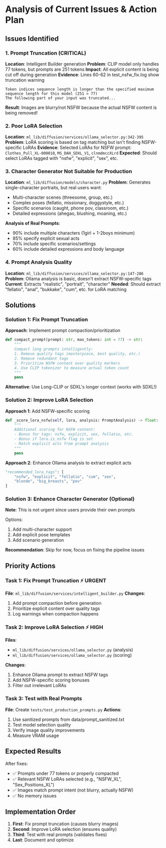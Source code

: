 # Analysis of Current Issues & Action Plan

## Issues Identified

### 1. Prompt Truncation (CRITICAL)
**Location**: Intelligent Builder generation
**Problem**: CLIP model only handles 77 tokens, but prompts are 251 tokens
**Impact**: All explicit content is being cut off during generation
**Evidence**: Lines 60-62 in test_nsfw_fix.log show truncation warning

```
Token indices sequence length is longer than the specified maximum sequence length for this model (251 > 77)
The following part of your input was truncated...
```

**Result**: Images are blurry/not NSFW because the actual NSFW content is being removed!

### 2. Poor LoRA Selection
**Location**: `ml_lib/diffusion/services/ollama_selector.py:342-395`
**Problem**: LoRA scoring is based on tag matching but isn't finding NSFW-specific LoRAs
**Evidence**: Selected LoRAs for NSFW prompt: `Clothes_Pull_XL-000010`, `MS_DAH_SDXL_V1`, `clnmdmccXLrd`
**Expected**: Should select LoRAs tagged with "nsfw", "explicit", "sex", etc.

### 3. Character Generator Not Suitable for Production
**Location**: `ml_lib/diffusion/models/character.py`
**Problem**: Generates single-character portraits, but real users want:
- Multi-character scenes (threesome, group, etc.)
- Complex poses (fellatio, missionary, doggystyle, etc.)
- Specific scenarios (caught, phone pov, classroom, etc.)
- Detailed expressions (ahegao, blushing, moaning, etc.)

**Analysis of Real Prompts**:
- 90% include multiple characters (1girl + 1-2boys minimum)
- 85% specify explicit sexual acts
- 70% include specific scenarios/settings
- 60% include detailed expressions and body language

### 4. Prompt Analysis Quality
**Location**: `ml_lib/diffusion/services/ollama_selector.py:147-286`
**Problem**: Ollama analysis is basic, doesn't extract NSFW-specific tags
**Current**: Extracts "realistic", "portrait", "character"
**Needed**: Should extract "fellatio", "anal", "bukkake", "cum", etc. for LoRA matching

## Solutions

### Solution 1: Fix Prompt Truncation
**Approach**: Implement prompt compaction/prioritization

```python
def compact_prompt(prompt: str, max_tokens: int = 77) -> str:
    """
    Compact long prompts intelligently:
    1. Remove quality tags (masterpiece, best quality, etc.)
    2. Remove redundant tags
    3. Prioritize NSFW content over quality markers
    4. Use CLIP tokenizer to measure actual token count
    """
    pass
```

**Alternative**: Use Long-CLIP or SDXL's longer context (works with SDXL!)

### Solution 2: Improve LoRA Selection
**Approach 1**: Add NSFW-specific scoring

```python
def _score_lora_nsfw(self, lora, analysis: PromptAnalysis) -> float:
    """
    Additional scoring for NSFW content:
    - Bonus for tags: nsfw, explicit, sex, fellatio, etc.
    - Bonus if lora.is_nsfw flag is set
    - Match explicit acts from prompt analysis
    """
    pass
```

**Approach 2**: Enhance Ollama analysis to extract explicit acts

```python
"recommended_lora_tags": [
    "nsfw", "explicit", "fellatio", "cum", "sex",
    "blonde", "big_breasts", "pov"
]
```

### Solution 3: Enhance Character Generator (Optional)
**Note**: This is not urgent since users provide their own prompts

Options:
1. Add multi-character support
2. Add explicit pose templates
3. Add scenario generation

**Recommendation**: Skip for now, focus on fixing the pipeline issues

## Priority Actions

### Task 1: Fix Prompt Truncation ⚡ URGENT
**File**: `ml_lib/diffusion/services/intelligent_builder.py`
**Changes**:
1. Add prompt compaction before generation
2. Prioritize explicit content over quality tags
3. Log warnings when compaction happens

### Task 2: Improve LoRA Selection ⚡ HIGH
**Files**:
- `ml_lib/diffusion/services/ollama_selector.py` (analysis)
- `ml_lib/diffusion/services/ollama_selector.py` (scoring)

**Changes**:
1. Enhance Ollama prompt to extract NSFW tags
2. Add NSFW-specific scoring bonuses
3. Filter out irrelevant LoRAs

### Task 3: Test with Real Prompts
**File**: Create `tests/test_production_prompts.py`
**Actions**:
1. Use sanitized prompts from data/prompt_sanitized.txt
2. Test model selection quality
3. Verify image quality improvements
4. Measure VRAM usage

## Expected Results

After fixes:
- ✅ Prompts under 77 tokens or properly compacted
- ✅ Relevant NSFW LoRAs selected (e.g., "NSFW_XL", "Sex_Positions_XL")
- ✅ Images match prompt intent (not blurry, actually NSFW)
- ✅ No memory issues

## Implementation Order

1. **First**: Fix prompt truncation (causes blurry images)
2. **Second**: Improve LoRA selection (ensures quality)
3. **Third**: Test with real prompts (validates fixes)
4. **Last**: Document and optimize
